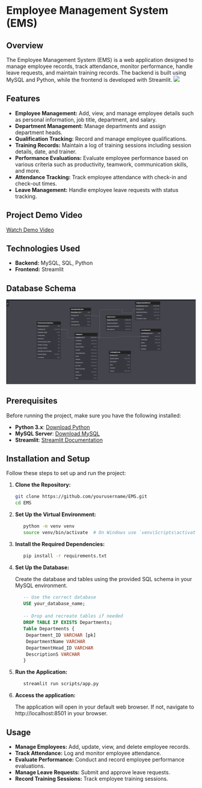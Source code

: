 # Employee Management System (EMS)

## Overview
The Employee Management System (EMS) is a web application designed to manage employee records, track attendance, monitor performance, handle leave requests, and maintain training records. The backend is built using MySQL and Python, while the frontend is developed with Streamlit.
<img src="https://blogger.googleusercontent.com/img/b/R29vZ2xl/AVvXsEiSz-l4jEaioUmplfsHHWSkIVzdljJURHQfx_zIgUXJrHhURbnYG_ctj_ywdBZ06dSbRi21EnqsRn0qvEYk71qbFN_Q5BltcivQzhl5SludhY2KXGStxDaikrQzqrv6YCiEZTRph8rY1Cw/s600/Employee+Management+System+Project.webp">
## Features
- **Employee Management:** Add, view, and manage employee details such as personal information, job title, department, and salary.
- **Department Management:** Manage departments and assign department heads.
- **Qualification Tracking:** Record and manage employee qualifications.
- **Training Records:** Maintain a log of training sessions including session details, date, and trainer.
- **Performance Evaluations:** Evaluate employee performance based on various criteria such as productivity, teamwork, communication skills, and more.
- **Attendance Tracking:** Track employee attendance with check-in and check-out times.
- **Leave Management:** Handle employee leave requests with status tracking.
## Project Demo Video
[Watch Demo Video](https://drive.google.com/file/d/1inVt-L9cpTl90Vgwbug2NNAEFH-O8ATy/view?usp=sharing)
## Technologies Used
- **Backend:** MySQL, SQL, Python
- **Frontend:** Streamlit

## Database Schema
<img src="schema.png">

## Prerequisites

Before running the project, make sure you have the following installed:

- **Python 3.x**: [Download Python](https://www.python.org/downloads/)
- **MySQL Server**: [Download MySQL](https://dev.mysql.com/downloads/mysql/)
- **Streamlit**: [Streamlit Documentation](https://docs.streamlit.io)

## Installation and Setup

Follow these steps to set up and run the project:

1. **Clone the Repository:**

   ```bash
   git clone https://github.com/yourusername/EMS.git
   cd EMS
2. **Set Up the Virtual Environment:**

   ```bash
      python -m venv venv
      source venv/bin/activate  # On Windows use `venv\Scripts\activate`
3. **Install the Required Dependencies:**

   ```bash
      pip install -r requirements.txt
4. **Set Up the Database:**

   Create the database and tables using the provided SQL schema in your MySQL environment.

   ```sql
      -- Use the correct database
      USE your_database_name;
      
      -- Drop and recreate tables if needed
      DROP TABLE IF EXISTS Departments;
      Table Departments {
       Department_ID VARCHAR [pk]
       DepartmentName VARCHAR
       DepartmentHead_ID VARCHAR
       DescriptionS VARCHAR
      }
5. **Run the Application:**

   ```bash
      streamlit run scripts/app.py
6. **Access the application:**

   The application will open in your default web browser. If not, navigate to http://localhost:8501 in your       browser.
## Usage
- **Manage Employees:** Add, update, view, and delete employee records.
- **Track Attendance:** Log and monitor employee attendance.
- **Evaluate Performance:** Conduct and record employee performance evaluations.
- **Manage Leave Requests:** Submit and approve leave requests.
- **Record Training Sessions:** Track employee training sessions.
